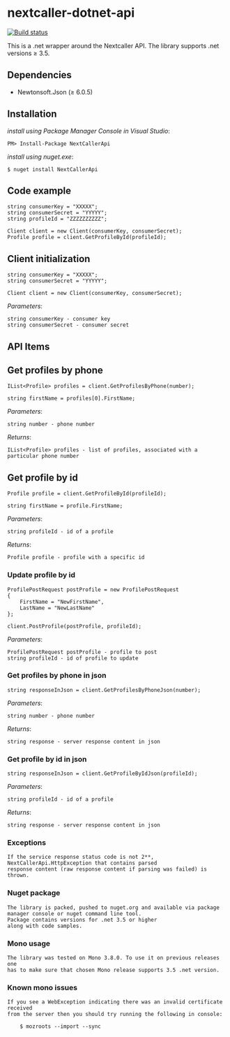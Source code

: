 nextcaller-dotnet-api
=====================

[![Build status](https://ci.appveyor.com/api/projects/status/ewpq1rs09lghcm08?svg=true)](https://ci.appveyor.com/project/Nextcaller/nextcaller-dotnet-api)

This is a .net wrapper around the Nextcaller API.
The library supports .net versions ≥ 3.5.

Dependencies
------------

* Newtonsoft.Json (≥ 6.0.5)

Installation
------------

*install using Package Manager Console in Visual Studio*:

    PM> Install-Package NextCallerApi

*install using nuget.exe*:

	$ nuget install NextCallerApi

Code example
-------

    string consumerKey = "XXXXX";
    string consumerSecret = "YYYYY";
    string profileId = "ZZZZZZZZZZ";
    
    Client client = new Client(consumerKey, consumerSecret);
    Profile profile = client.GetProfileById(profileId);


Client initialization
-------------

    string consumerKey = "XXXXX";
    string consumerSecret = "YYYYY";
    
    Client client = new Client(consumerKey, consumerSecret);

*Parameters*:

    string consumerKey - consumer key
    string consumerSecret - consumer secret

API Items
-------------

## Get profiles by phone ##

    IList<Profile> profiles = client.GetProfilesByPhone(number);
	
	string firstName = profiles[0].FirstName;
    
*Parameters*:
    
    string number - phone number
	
*Returns*:

	IList<Profile> profiles - list of profiles, associated with a particular phone number
	
## Get profile by id ##

    Profile profile = client.GetProfileById(profileId);
	
	string firstName = profile.FirstName;
    
*Parameters*:
    
    string profileId - id of a profile
	
*Returns*:

	Profile profile - profile with a specific id
	
### Update profile by id ###

	ProfilePostRequest postProfile = new ProfilePostRequest
	{
		FirstName = "NewFirstName",
		LastName = "NewLastName"
	};
	
    client.PostProfile(postProfile, profileId);
    
*Parameters*:

    ProfilePostRequest postProfile - profile to post
    string profileId - id of profile to update 

### Get profiles by phone in json ###

    string responseInJson = client.GetProfilesByPhoneJson(number);
	
*Parameters*:
    
    string number - phone number

*Returns*:

	string response - server response content in json
	
### Get profile by id in json ###

    string responseInJson = client.GetProfileByIdJson(profileId);
    
*Parameters*:
    
    string profileId - id of a profile
	
*Returns*:

	string response - server response content in json

### Exceptions ###
	
	If the service response status code is not 2**,
	NextCallerApi.HttpException that contains parsed 
	response content (raw response content if parsing was failed) is thrown.
	
### Nuget package ###

	The library is packed, pushed to nuget.org and available via package 
	manager console or nuget command line tool. 
	Package contains versions for .net 3.5 or higher
	along with code samples.

### Mono usage ###

	The library was tested on Mono 3.8.0. To use it on previous releases one 
	has to make sure that chosen Mono release supports 3.5 .net version.
	
	
### Known mono issues ###

	If you see a WebException indicating there was an invalid certificate received 
	from the server then you should try running the following in console:

		$ mozroots --import --sync
